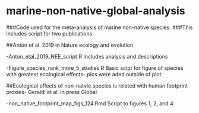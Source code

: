 # marine-non-native-global-analysis
###Code used for the meta-analysis of marine non-native species.
###This includes script for two publications


##Anton et al. 2019 in Nature ecology and evolution

  
-Anton_etal_2019_NEE_script.R
      Includes analysis and descriptions
  
-Figure_species_rank_more_5_studies.R
      Basic scipt for figure of species with greatest ecological effects- pics were aded outside of plot
  

##Ecological effects of non-natvie species is related with human footprint proxies- Geraldi et al. in press Global
  
-non_native_footprint_map_figs_124.Rmd
      Script to figures 1, 2, and 4


